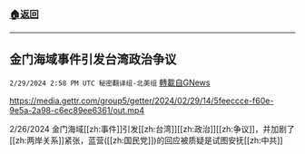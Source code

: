 ###  [:house:返回](README.md)
---


## 金门海域事件引发台湾政治争议
`2/29/2024 2:58 PM UTC 秘密翻译组-北美组` [轉載自GNews](https://gnews.org/articles/2353380)


https://media.gettr.com/group5/getter/2024/02/29/14/5feeccce-f60e-9e5a-2a98-c6ec89ee6361/out.mp4

2/26/2024 金门海域[[zh:事件]]引发[[zh:台湾]][[zh:政治]][[zh:争议]]，并加剧了[[zh:两岸关系]]紧张，蓝营([[zh:国民党]])的回应被质疑是试图安抚[[zh:中共]]
